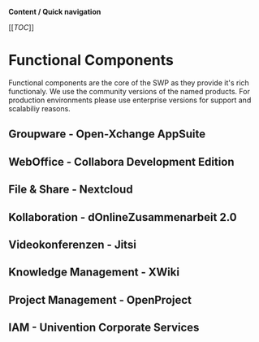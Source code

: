 <!--
SPDX-FileCopyrightText: 2023 Bundesministerium des Innern und für Heimat, PG ZenDiS "Projektgruppe für Aufbau ZenDiS"

SPDX-License-Identifier: Apache-2.0
-->
**Content / Quick navigation**

[[_TOC_]]

# Functional Components

Functional components are the core of the SWP as they provide it's rich functionaly. We use the community versions of the named products. For production environments please use enterprise versions for support and scalabiliy reasons.

## Groupware - Open-Xchange AppSuite

## WebOffice - Collabora Development Edition

## File & Share - Nextcloud

## Kollaboration - dOnlineZusammenarbeit 2.0

## Videokonferenzen - Jitsi

## Knowledge Management - XWiki

## Project Management - OpenProject

## IAM - Univention Corporate Services
